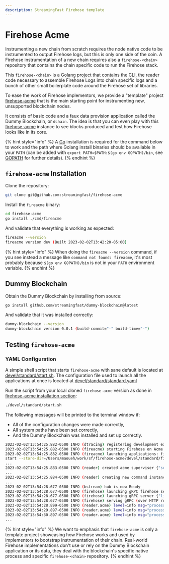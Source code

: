 ```yaml
---
description: StreamingFast Firehose template
---
```


# Firehose Acme

Instrumenting a new chain from scratch requires the node native code to be instrumented to output Firehose logs, but this is only one side of the coin. A Firehose instrumentation of a new chain requires also a `firehose-<chain>` repository that contains the chain specific code to run the Firehose stack.

This `firehose-<chain>` is a Golang project that contains the CLI, the reader code necessary to assemble Firehose Logs into chain specific logs and a bunch of other small boilerplate code around the Firehose set of libraries.

To ease the work of Firehose implementors, we provide a "template" project [firehose-acme](https://github.com/streamingfast/firehose-acme) that is the main starting point for instrumenting new, unsupported blockchain nodes.

It consists of basic code and a faux data provision application called the Dummy Blockchain, or `dchain`. The idea is that you can even play with this [firehose-acme](https://github.com/streamingfast/firehose-acme) instance to see blocks produced and test how Firehose looks like in its core.

{% hint style="info" %}
A [Go](https://go.dev/doc/install) installation is required for the command below to work and the path where Golang install binaries should be available in your `PATH` (can be added with `export PATH=$PATH:$(go env GOPATH)/bin`, see [GOPATH](https://go.dev/doc/gopath_code#GOPATH) for further details).
{% endhint %}

## `firehose-acme` Installation

Clone the repository:

```bash
git clone git@github.com:streamingfast/firehose-acme
```

Install the `fireacme` binary:

```bash
cd firehose-acme
go install ./cmd/fireacme
```

And validate that everything is working as expected:

```bash
fireacme --version
fireacme version dev (Built 2023-02-02T13:42:20-05:00)
```

{% hint style="info" %}
When doing the `fireacme --version` command, if you see instead a message like `command not found: fireacme`, it's most probably because `$(go env GOPATH)/bin` is not in your `PATH` environment variable.
{% endhint %}

## Dummy Blockchain

Obtain the Dummy Blockchain by installing from source:

```bash
go install github.com/streamingfast/dummy-blockchain@latest
```

And validate that it was installed correctly:

```bash
dummy-blockchain --version
dummy-blockchain version 0.0.1 (build-commit="-" build-time="-")
```

## Testing `firehose-acme`

### YAML Configuration

A simple shell script that starts `firehose-acme` with sane default is located at [devel/standard/start.sh](https://github.com/streamingfast/firehose-acme/blob/master/devel/standard/start.sh). The configuration file used to launch all the applications at once is located at [devel/standard/standard.yaml](https://github.com/streamingfast/firehose-acme/blob/master/devel/standard/standard.yaml)

Run the script from your local cloned `firehose-acme` version as done in [firehose-acme installation section](#firehose-acme-installation):

```bash
./devel/standard/start.sh
```

The following messages will be printed to the terminal window if:
* All of the configuration changes were made correctly,
* All system paths have been set correctly,
* And the Dummy Blockchain was installed and set up correctly.

```bash
2023-02-02T13:54:25.882-0500 INFO (dtracing) registering development exporters from environment variables
2023-02-02T13:54:25.882-0500 INFO (fireacme) starting Firehose on Acme with config file 'standard.yaml'
2023-02-02T13:54:25.882-0500 INFO (fireacme) launching applications: firehose,merger,reader-node,relayer
start --store-dir=/Users/maoueh/work/sf/firehose-acme/devel/standard/firehose-data/reader/data --firehose-enabled --block-rate=60
...
2023-02-02T13:54:25.883-0500 INFO (reader) created acme superviser {"superviser": {"binary": "dummy-blockchain", "arguments": ["start", "--store-dir=/Users/maoueh/work/sf/firehose-acme/devel/standard/firehose-data/reader/data", "--firehose-enabled", "--block-rate=60"], "data_dir": "/Users/maoueh/work/sf/firehose-acme/devel/standard/firehose-data/reader/data", "last_block_seen": 0, "server_id": ""}}
...
2023-02-02T13:54:25.884-0500 INFO (reader) creating new command instance and launch read loop {"binary": "dummy-blockchain", "arguments": ["start", "--store-dir=/Users/maoueh/work/sf/firehose-acme/devel/standard/firehose-data/reader/data", "--firehose-enabled", "--block-rate=60"]}
...
2023-02-02T13:54:28.677-0500 INFO (bstream) hub is now Ready
2023-02-02T13:54:28.677-0500 INFO (firehose) launching gRPC firehose server {"live_support": true}
2023-02-02T13:54:28.677-0500 INFO (firehose) launching gRPC server {"listen_addr": ":18015"}
2023-02-02T13:54:28.677-0500 INFO (firehose) serving gRPC (over HTTP router) (plain-text) {"listen_addr": ":18015"}
2023-02-02T13:54:28.899-0500 INFO (reader.acme) level=info msg="processing block" hash=4e07408562bedb8b60ce05c1decfe3ad16b72230967de01f640b7e4729b49fce height=3
2023-02-02T13:54:29.897-0500 INFO (reader.acme) level=info msg="processing block" hash=4b227777d4dd1fc61c6f884f48641d02b4d121d3fd328cb08b5531fcacdabf8a height=4
2023-02-02T13:54:30.897-0500 INFO (reader.acme) level=info msg="processing block" hash=ef2d127de37b942baad06145e54b0c619a1f22327b2ebbcfbec78f5564afe39d height=5
...
```

{% hint style="info" %}
We want to emphasis that `firehose-acme` is only a template project showcasing how Firehose works and used by implementors to bootstrap instrumentation of their chain.
Real-world Firehose implementations don't use or rely on the Dummy Blockchain application or its data, they deal with the blockchain's specific native process and specific `firehose-<chain>` repository.
{% endhint %}
